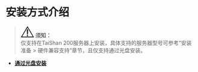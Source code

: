 # 安装方式介绍<a name="ZH-CN_TOPIC_0214071123"></a>

>![](public_sys-resources/icon-notice.gif) **须知：**   
>仅支持在TaiShan 200服务器上安装，具体支持的服务器型号可参考“安装准备 \> 硬件兼容支持”章节，且仅支持通过光盘安装。  

-   **[通过光盘安装](通过光盘安装.md)**  


